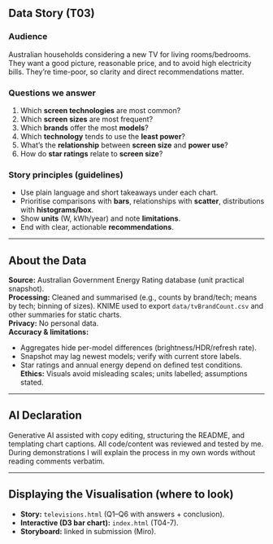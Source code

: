 ## Data Story (T03)

### Audience
Australian households considering a new TV for living rooms/bedrooms. They want a good picture, reasonable price, and to avoid high electricity bills. They’re time-poor, so clarity and direct recommendations matter.

### Questions we answer
1) Which **screen technologies** are most common?  
2) Which **screen sizes** are most frequent?  
3) Which **brands** offer the most **models**?  
4) Which **technology** tends to use the **least power**?  
5) What’s the **relationship** between **screen size** and **power use**?  
6) How do **star ratings** relate to **screen size**?

### Story principles (guidelines)
- Use plain language and short takeaways under each chart.  
- Prioritise comparisons with **bars**, relationships with **scatter**, distributions with **histograms/box**.  
- Show **units** (W, kWh/year) and note **limitations**.  
- End with clear, actionable **recommendations**.

---

## About the Data

**Source:** Australian Government Energy Rating database (unit practical snapshot).  
**Processing:** Cleaned and summarised (e.g., counts by brand/tech; means by tech; binning of sizes). KNIME used to export `data/tvBrandCount.csv` and other summaries for static charts.  
**Privacy:** No personal data.  
**Accuracy & limitations:**  
- Aggregates hide per-model differences (brightness/HDR/refresh rate).  
- Snapshot may lag newest models; verify with current store labels.  
- Star ratings and annual energy depend on defined test conditions.  
**Ethics:** Visuals avoid misleading scales; units labelled; assumptions stated.

---

## AI Declaration
Generative AI assisted with copy editing, structuring the README, and templating chart captions. All code/content was reviewed and tested by me. During demonstrations I will explain the process in my own words without reading comments verbatim.

---

## Displaying the Visualisation (where to look)
- **Story:** `televisions.html` (Q1–Q6 with answers + conclusion).  
- **Interactive (D3 bar chart):** `index.html` (T04-7).  
- **Storyboard:** linked in submission (Miro).
